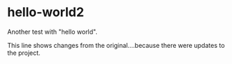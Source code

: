 # hello-world2
Another test with "hello world".

This line shows changes from the original....because there were updates to the project.
